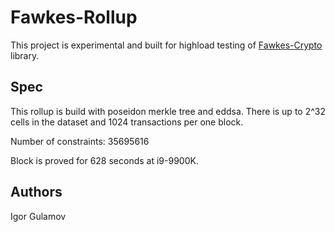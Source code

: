 # Fawkes-Rollup

This project is experimental and built for highload testing of [Fawkes-Crypto](https://github.com/zeropoolnetwork/fawkes-crypto) library. 

## Spec

This rollup is build with poseidon merkle tree and eddsa. There is up to 2^32 cells in the dataset and 1024 transactions per one block.

Number of constraints: 35695616

Block is proved for 628 seconds at i9-9900K.


## Authors

Igor Gulamov
